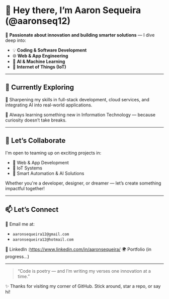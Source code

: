 # 👋 Hey there, I’m Aaron Sequeira (@aaronseq12)

🚀 **Passionate about innovation and building smarter solutions** — I dive deep into:
- 💡 **Coding & Software Development**
- 🌐 **Web & App Engineering**
- 🤖 **AI & Machine Learning**
- 📡 **Internet of Things (IoT)**

---

## 🌱 Currently Exploring
🔧 Sharpening my skills in full-stack development, cloud services, and integrating AI into real-world applications.

📘 Always learning something new in Information Technology — because curiosity doesn’t take breaks.

---

## 💬 Let’s Collaborate
I'm open to teaming up on exciting projects in:
- 🔗 Web & App Development
- 📲 IoT Systems
- 🧠 Smart Automation & AI Solutions

Whether you're a developer, designer, or dreamer — let’s create something impactful together!

---

## 📫 Let’s Connect
📧 Email me at:
- `aaronsequeira12@gmail.com`
- `aaronsequeira12@hotmail.com`

💼 LinkedIn :https://www.linkedin.com/in/aaronsequeira/ 
🌍 Portfolio (in progress...)

---

> “Code is poetry — and I’m writing my verses one innovation at a time.”  

✨ Thanks for visiting my corner of GitHub. Stick around, star a repo, or say hi!

